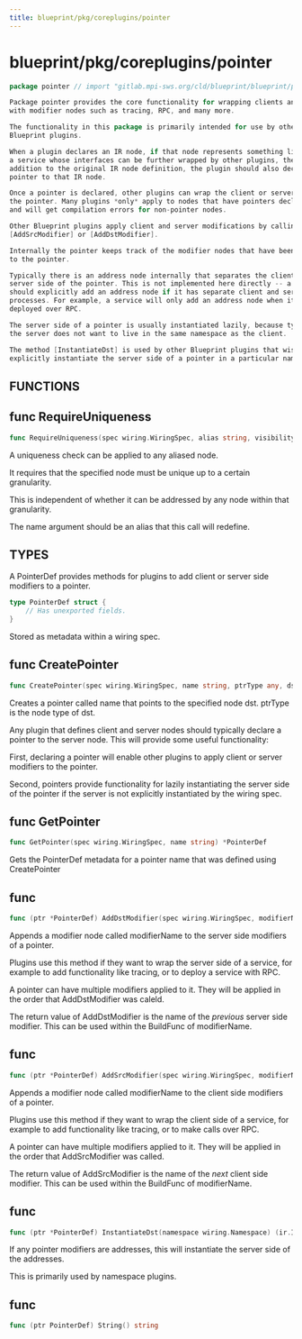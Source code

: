 ```yaml
---
title: blueprint/pkg/coreplugins/pointer
---
```

# blueprint/pkg/coreplugins/pointer
```go
package pointer // import "gitlab.mpi-sws.org/cld/blueprint/blueprint/pkg/coreplugins/pointer"
```
```go
Package pointer provides the core functionality for wrapping clients and servers
with modifier nodes such as tracing, RPC, and many more.
```
```go
The functionality in this package is primarily intended for use by other
Blueprint plugins.
```
```go
When a plugin declares an IR node, if that node represents something like
a service whose interfaces can be further wrapped by other plugins, then in
addition to the original IR node definition, the plugin should also declare a
pointer to that IR node.
```
```go
Once a pointer is declared, other plugins can wrap the client or server side of
the pointer. Many plugins *only* apply to nodes that have pointers declared,
and will get compilation errors for non-pointer nodes.
```
```go
Other Blueprint plugins apply client and server modifications by calling
[AddSrcModifier] or [AddDstModifier].
```
```go
Internally the pointer keeps track of the modifier nodes that have been applied
to the pointer.
```
```go
Typically there is an address node internally that separates the client side and
server side of the pointer. This is not implemented here directly -- a plugin
should explicitly add an address node if it has separate client and server
processes. For example, a service will only add an address node when it is
deployed over RPC.
```
```go
The server side of a pointer is usually instantiated lazily, because typically
the server does not want to live in the same namespace as the client.
```
```go
The method [InstantiateDst] is used by other Blueprint plugins that wish to
explicitly instantiate the server side of a pointer in a particular namespace.
```
## FUNCTIONS

## func RequireUniqueness
```go
func RequireUniqueness(spec wiring.WiringSpec, alias string, visibility any)
```
A uniqueness check can be applied to any aliased node.

It requires that the specified node must be unique up to a certain
granularity.

This is independent of whether it can be addressed by any node within that
granularity.

The name argument should be an alias that this call will redefine.


## TYPES

A PointerDef provides methods for plugins to add client or server side
modifiers to a pointer.
```go
type PointerDef struct {
	// Has unexported fields.
}
```
Stored as metadata within a wiring spec.

## func CreatePointer
```go
func CreatePointer(spec wiring.WiringSpec, name string, ptrType any, dst string) *PointerDef
```
Creates a pointer called name that points to the specified node dst. ptrType
is the node type of dst.

Any plugin that defines client and server nodes should typically declare a
pointer to the server node. This will provide some useful functionality:

First, declaring a pointer will enable other plugins to apply client or
server modifiers to the pointer.

Second, pointers provide functionality for lazily instantiating the server
side of the pointer if the server is not explicitly instantiated by the
wiring spec.

## func GetPointer
```go
func GetPointer(spec wiring.WiringSpec, name string) *PointerDef
```
Gets the PointerDef metadata for a pointer name that was defined using
CreatePointer

## func 
```go
func (ptr *PointerDef) AddDstModifier(spec wiring.WiringSpec, modifierName string) string
```
Appends a modifier node called modifierName to the server side modifiers of
a pointer.

Plugins use this method if they want to wrap the server side of a service,
for example to add functionality like tracing, or to deploy a service with
RPC.

A pointer can have multiple modifiers applied to it. They will be applied in
the order that AddDstModifier was caleld.

The return value of AddDstModifier is the name of the _previous_ server side
modifier. This can be used within the BuildFunc of modifierName.

## func 
```go
func (ptr *PointerDef) AddSrcModifier(spec wiring.WiringSpec, modifierName string) string
```
Appends a modifier node called modifierName to the client side modifiers of
a pointer.

Plugins use this method if they want to wrap the client side of a service,
for example to add functionality like tracing, or to make calls over RPC.

A pointer can have multiple modifiers applied to it. They will be applied in
the order that AddSrcModifier was called.

The return value of AddSrcModifier is the name of the _next_ client side
modifier. This can be used within the BuildFunc of modifierName.

## func 
```go
func (ptr *PointerDef) InstantiateDst(namespace wiring.Namespace) (ir.IRNode, error)
```
If any pointer modifiers are addresses, this will instantiate the server
side of the addresses.

This is primarily used by namespace plugins.

## func 
```go
func (ptr PointerDef) String() string
```


